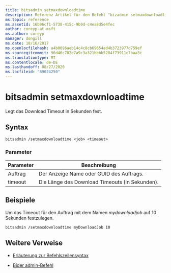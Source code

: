 ```yaml
---
title: bitsadmin setmaxdownloadtime
description: Referenz Artikel für den Befehl "bizadmin setmaxdownloadtime", der das Download Timeout in Sekunden festlegt.
ms.topic: reference
ms.assetid: 16b96cf1-5738-415c-9b9d-c4ea8d5e4fec
author: coreyp-at-msft
ms.author: coreyp
manager: dongill
ms.date: 10/16/2017
ms.openlocfilehash: a4b0096aeb14c4c8cb69654ad4b3723977d759ef
ms.sourcegitcommit: 96d46c702e7a9c3a321bbbb5284f73911c7baa3c
ms.translationtype: MT
ms.contentlocale: de-DE
ms.lasthandoff: 08/27/2020
ms.locfileid: "89024250"
---
```

# <a name="bitsadmin-setmaxdownloadtime"></a>bitsadmin setmaxdownloadtime

Legt das Download Timeout in Sekunden fest.

## <a name="syntax"></a>Syntax

```
bitsadmin /setmaxdownloadtime <job> <timeout>
```

### <a name="parameters"></a>Parameter

| Parameter | Beschreibung |
| --------- | ----------- |
| Auftrag | Der Anzeige Name oder GUID des Auftrags. |
| timeout | Die Länge des Download Timeouts (in Sekunden). |

## <a name="examples"></a>Beispiele

Um das Timeout für den Auftrag mit dem Namen *mydownloadjob* auf 10 Sekunden festzulegen.

```
bitsadmin /setmaxdownloadtime myDownloadJob 10
```

## <a name="additional-references"></a>Weitere Verweise

- [Erläuterung zur Befehlszeilensyntax](command-line-syntax-key.md)

- [Bider admin-Befehl](bitsadmin.md)

